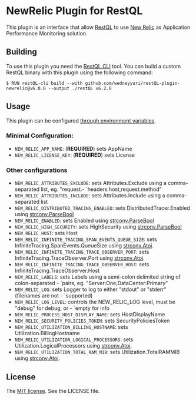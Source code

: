 # NewRelic Plugin for RestQL

This plugin is an interface that allow [RestQL](https://github.com/b2wdigital/restQL-golang) to use [New Relic](https://newrelic.com/) as Application Performance Monitoring solution.

## Building

To use this plugin you need the [RestQL CLI]() tool. You can build a custom RestQL binary with this plugin using the following command:

```shell
$ RUN restQL-cli build --with github.com/wedneyyuri/restQL-plugin-newrelic@v6.0.0 --output ./restQL v6.2.0
```

## Usage

This plugin can be configured [through environment variables](https://github.com/newrelic/go-agent/blob/198c033a21ef66200032d444e1be06b354175516/v3/newrelic/config_options.go#L54).

### Minimal Configuration:

- `NEW_RELIC_APP_NAME`: (**REQUIRED**) sets AppName
- `NEW_RELIC_LICENSE_KEY`: (**REQUIRED**) sets License

### Other configurations

- `NEW_RELIC_ATTRIBUTES_EXCLUDE`: sets Attributes.Exclude using a comma-separated list, eg. "request.- `headers.host,request.method"
- `NEW_RELIC_ATTRIBUTES_INCLUDE`: sets Attributes.Include using a comma-separated list
- `NEW_RELIC_DISTRIBUTED_TRACING_ENABLED`: sets DistributedTracer.Enabled using [strconv.ParseBool](https://golang.org/pkg/strconv/#ParseBool)
- `NEW_RELIC_ENABLED`: sets Enabled using [strconv.ParseBool](https://golang.org/pkg/strconv/#ParseBool)
- `NEW_RELIC_HIGH_SECURITY`: sets HighSecurity using [strconv.ParseBool](https://golang.org/pkg/strconv/#ParseBool)
- `NEW_RELIC_HOST`: sets Host
- `NEW_RELIC_INFINITE_TRACING_SPAN_EVENTS_QUEUE_SIZE`: sets InfiniteTracing.SpanEvents.QueueSize using [strconv.Atoi](https://golang.org/pkg/strconv/#Atoi).
- `NEW_RELIC_INFINITE_TRACING_TRACE_OBSERVER_PORT`: sets InfiniteTracing.TraceObserver.Port using [strconv.Atoi](https://golang.org/pkg/strconv/#Atoi).
- `NEW_RELIC_INFINITE_TRACING_TRACE_OBSERVER_HOST`: sets InfiniteTracing.TraceObserver.Host
- `NEW_RELIC_LABELS`: sets Labels using a semi-colon delimited string of colon-separated - `pairs, eg. "Server:One;DataCenter:Primary"
- `NEW_RELIC_LOG`: sets Logger to log to either "stdout" or "stderr" (filenames are not - `supported)
- `NEW_RELIC_LOG_LEVEL`: controls the NEW_RELIC_LOG level, must be "debug" for debug, or - `empty for info
- `NEW_RELIC_PROCESS_HOST_DISPLAY_NAME`: sets HostDisplayName
- `NEW_RELIC_SECURITY_POLICIES_TOKEN`: sets SecurityPoliciesToken
- `NEW_RELIC_UTILIZATION_BILLING_HOSTNAME`: sets Utilization.BillingHostname
- `NEW_RELIC_UTILIZATION_LOGICAL_PROCESSORS`: sets Utilization.LogicalProcessors using [strconv.Atoi](https://golang.org/pkg/strconv/#Atoi).
- `NEW_RELIC_UTILIZATION_TOTAL_RAM_MIB`: sets Utilization.TotalRAMMIB using [strconv.Atoi](https://golang.org/pkg/strconv/#Atoi).

## License

The [MIT license](https://mit-license.org/). See the LICENSE file.
